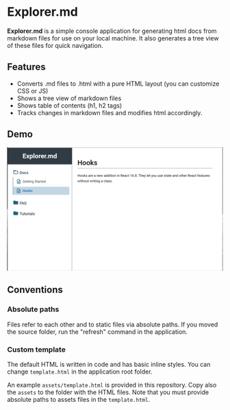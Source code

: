 # Explorer.md

**Explorer.md** is a simple console application for generating html docs from markdown files for use on your local machine. It also generates a tree view of these files for quick navigation. 

## Features

- Converts .md files to .html with a pure HTML layout (you can customize CSS or JS)
- Shows a tree view of markdown files
- Shows table of contents (h1, h2 tags)
- Tracks changes in markdown files and modifies html accordingly.

## Demo

![](https://github.com/komarowski/Explorer-md/blob/main/images/demo.gif)

## Conventions

### Absolute paths

Files refer to each other and to static files via absolute paths. If you moved the source folder, run the "refresh" command in the application.

### Custom template

The default HTML is written in code and has basic inline styles. You can change `template.html` in the application root folder.

An example `assets/template.html` is provided in this repository. Copy also the `assets` to the folder with the HTML files. Note that you must provide absolute paths to assets files in the `template.html`.
